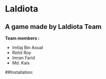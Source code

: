 # LaIdiota

## A game made by LaIdiota Team

**Team members :**

- Imtiaj Bin Aoual
- Rohit Roy
- Imran Farid
- Md. Kais

##Installation:
